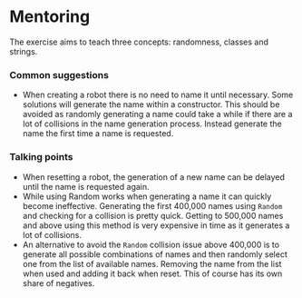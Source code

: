 # Mentoring

The exercise aims to teach three concepts: randomness, classes and strings. 

### Common suggestions

- When creating a robot there is no need to name it until necessary.  Some solutions will generate the name within a constructor.  This should be avoided as randomly generating a name could take a while if there are a lot of collisions in the name generation process.  Instead generate the name the first time a name is requested.

### Talking points

- When resetting a robot, the generation of a new name can be delayed until the name is requested again.
- While using Random works when generating a name it can quickly become ineffective.  Generating the first 400,000 names using `Random` and checking for a collision is pretty quick.  Getting to 500,000 names and above using this method is very expensive in time as it generates a lot of collisions.
- An alternative to avoid the `Random` collision issue above 400,000 is to generate all possible combinations of names and then randomly select one from the list of available names.  Removing the name from the list when used and adding it back when reset.  This of course has its own share of negatives.
